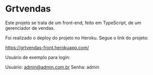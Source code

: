 # Grtvendas

Este projeto se trata de um front-end, feito em TypeScript, de um gerenciador de vendas.

Foi realizado o deploy do projeto no Heroku. Segue o link do projeto:

https://grtvendas-front.herokuapp.com/

Usuário de exemplo para login:

Usuário: admin@admin.com.br Senha: admin
